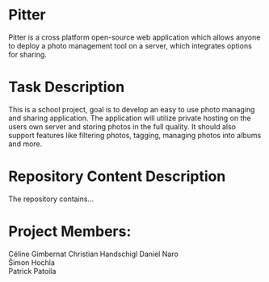 # Pitter
Pitter is a cross platform open-source web application which allows anyone to deploy a photo management tool on a server, which integrates options for sharing.

# Task Description
This is a school project, goal is to develop an easy to use photo managing and sharing application. The application will utilize private hosting on the users own server and storing photos in the full quality. It should also support features like filtering photos, tagging, managing photos into albums and more.

# Repository Content Description
The repository contains...

# Project Members:
Céline Gimbernat
Christian Handschigl
Daniel Naro  
Šimon Hochla  
Patrick Patoila